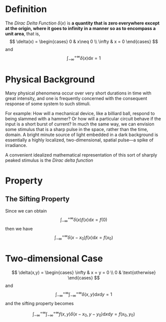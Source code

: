 # Definition
The *Dirac Delta Function* $\delta(x)$ is **a quantity that is zero everywhere except at the origin, where it goes to infinity in a manner so as to encompass a unit area**, that is,
$$
\delta(x) = \begin{cases}
0  & x\neq 0 \\
\infty  & x = 0
\end{cases}
$$
and
$$
\int_{-\infty}^{+\infty}\delta(x)\mathrm{d} x = 1
$$

# Physical Background
Many physical phenomena occur over very short durations in time with great intensity, and one is frequently concerned with the consequent response of some system to such stimuli. 

For example: How will a mechanical device, like a billiard ball, respond to being slammed with a hammer? Or how will a particular circuit behave if the input is a short burst of current? In much the same way, we can envision some stimulus that is a sharp pulse in the space, rather than the time, domain. A bright minute source of light embedded in a dark background is essentially a highly localized, two-dimensional, spatial pulse—a spike of irradiance. 

A convenient idealized mathematical representation of this sort of sharply peaked stimulus is the *Dirac delta function*

# Property
## The Sifting Property
Since we can obtain
$$
\int_{-\infty}^{+\infty}\delta(x)f(x)\mathrm{d} x = f(0)
$$
then we have
$$
\int_{-\infty}^{+\infty}\delta(x-x_0)f(x)\mathrm{d} x = f(x_0)
$$

# Two-dimensional Case
$$
\delta(x,y) = \begin{cases}
\infty  & x = y = 0 \\
0  & \text{otherwise}
\end{cases}
$$
and
$$
\int_{-\infty}^{+\infty} \int_{-\infty}^{+\infty}\delta(x,y)\mathrm{d} x \mathrm{d} y= 1
$$
and the sifting property becomes

$$
\int_{-\infty}^{+\infty} \int_{-\infty}^{+\infty}f(x,y)\delta(x-x_0,y-y_0)\mathrm{d} x \mathrm{d} y= f(x_0,y_0)
$$
